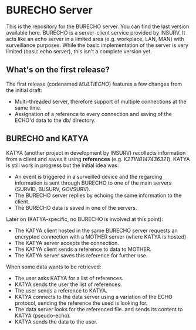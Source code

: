 # BURECHO Server #
This is the repository for the BURECHO server. You can find the last version available
here. BURECHO is a server-client service provided by INSURV. It acts  like an
echo server in a limited area (e.g. workplace, LAN, MAN) with surveillance purposes. While the basic implementation
of the server is very limited (basic echo server), this isn't a complete version yet.

## What's on the first release? ##
The first release (codenamed *MULTIECHO*) features a few changes from the initial draft:

* Multi-threaded server, therefore support of multiple connections at the same time.
* Assignation of a reference to every connection and saving of the ECHO'd data to the db/ directory.

## BURECHO and KATYA ##
KATYA (another project in development by INSURV) recollects information from a client and saves it using
**references** (e.g. *K2TINB147436321*). KATYA is still work in progress but the initial idea was:

* An event is triggered in a surveilled device and the regarding information is sent through BURECHO to one of
  the main servers (SURVID, BUSURV, GOVSURV).
* The BURECHO server replies by echoing the same information to the client.
* The BURECHO data is saved in one of the servers.

Later on (KATYA-specific, no BURECHO is involved at this point):

* The KATYA client hosted in the same BURECHO server requests an encrypted connection with a MOTHER server (where KATYA is hosted)
* The KATYA server accepts the connection.
* The KATYA client sends a reference to data to MOTHER.
* The KATYA server saves this reference for further use.

When some data wants to be retrieved:

* The user asks KATYA for a list of references.
* KATYA sends the user the list of references.
* The user sends a reference to KATYA.
* KATYA connects to the data server using a variation of the ECHO protocol, sending the reference the used is looking for.
* The data server looks for the referenced file. and sends its content to KATYA (pseudo-echo).
* KATYA sends the data to the user.
